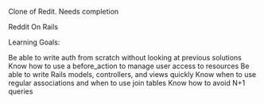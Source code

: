Clone of Redit. Needs completion

Reddit On Rails

Learning Goals:

Be able to write auth from scratch without looking at previous solutions
Know how to use a before_action to manage user access to resources
Be able to write Rails models, controllers, and views quickly
Know when to use regular associations and when to use join tables
Know how to avoid N+1 queries